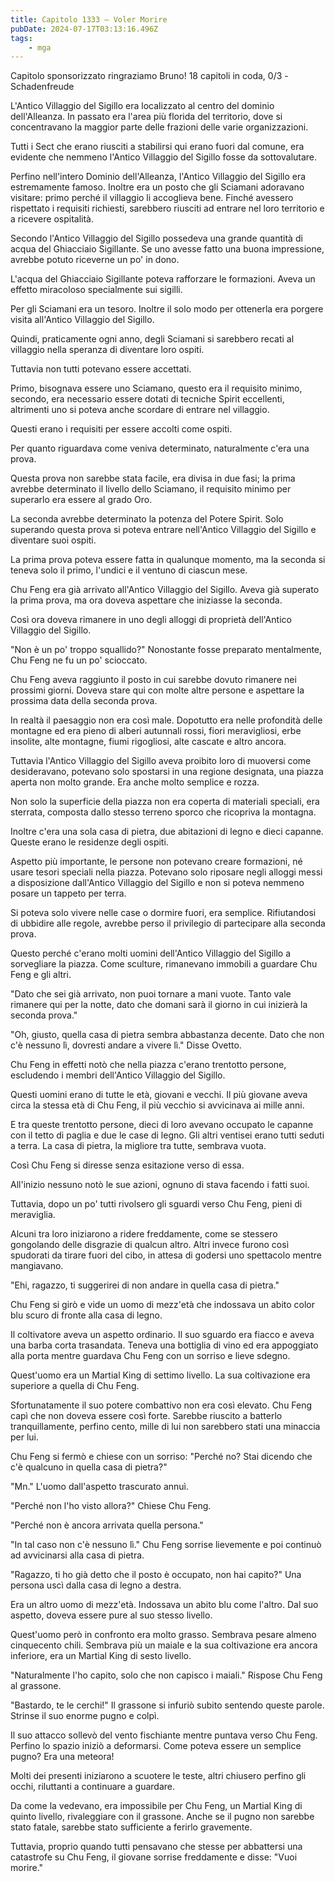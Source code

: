 ```yaml
---
title: Capitolo 1333 – Voler Morire
pubDate: 2024-07-17T03:13:16.496Z
tags:
    - mga
---
```



Capitolo sponsorizzato ringraziamo Bruno!
18 capitoli in coda, 0/3
-Schadenfreude


L'Antico Villaggio del Sigillo era localizzato al centro del dominio dell'Alleanza. In passato era l'area più florida del territorio, dove si concentravano la maggior parte delle frazioni delle varie organizzazioni.


Tutti i Sect che erano riusciti a stabilirsi qui erano fuori dal comune, era evidente che nemmeno l'Antico Villaggio del Sigillo fosse da sottovalutare.


Perfino nell'intero Dominio dell'Alleanza, l'Antico Villaggio del Sigillo era estremamente famoso. Inoltre era un posto che gli Sciamani adoravano visitare: primo perché il villaggio li accoglieva bene. Finché avessero rispettato i requisiti richiesti, sarebbero riusciti ad entrare nel loro territorio e a ricevere ospitalità.


Secondo l'Antico Villaggio del Sigillo possedeva una grande quantità di acqua del Ghiacciaio Sigillante. Se uno avesse fatto una buona impressione, avrebbe potuto riceverne un po' in dono.


L'acqua del Ghiacciaio Sigillante poteva rafforzare le formazioni. Aveva un effetto miracoloso specialmente sui sigilli.


Per gli Sciamani era un tesoro. Inoltre il solo modo per ottenerla era porgere visita all'Antico Villaggio del Sigillo.


Quindi, praticamente ogni anno, degli Sciamani si sarebbero recati al villaggio nella speranza di diventare loro ospiti.


Tuttavia non tutti potevano essere accettati.


Primo, bisognava essere uno Sciamano, questo era il requisito minimo, secondo, era necessario essere dotati di tecniche Spirit eccellenti, altrimenti uno si poteva anche scordare di entrare nel villaggio.


Questi erano i requisiti per essere accolti come ospiti.


Per quanto riguardava come veniva determinato, naturalmente c'era una prova.


Questa prova non sarebbe stata facile, era divisa in due fasi; la prima avrebbe determinato il livello dello Sciamano, il requisito minimo per superarlo era essere al grado Oro.


La seconda avrebbe determinato la potenza del Potere Spirit. Solo superando questa prova si poteva entrare nell'Antico Villaggio del Sigillo e diventare suoi ospiti.


La prima prova poteva essere fatta in qualunque momento, ma la seconda si teneva solo il primo, l'undici e il ventuno di ciascun mese.


Chu Feng era già arrivato all'Antico Villaggio del Sigillo. Aveva già superato la prima prova, ma ora doveva aspettare che iniziasse la seconda.


Così ora doveva rimanere in uno degli alloggi di proprietà dell'Antico Villaggio del Sigillo.


"Non è un po' troppo squallido?" Nonostante fosse preparato mentalmente, Chu Feng ne fu un po' scioccato.


Chu Feng aveva raggiunto il posto in cui sarebbe dovuto rimanere nei prossimi giorni. Doveva stare qui con molte altre persone e aspettare la prossima data della seconda prova.


In realtà il paesaggio non era così male. Dopotutto era nelle profondità delle montagne ed era pieno di alberi autunnali rossi, fiori meravigliosi, erbe insolite, alte montagne, fiumi rigogliosi, alte cascate e altro ancora.


Tuttavia l'Antico Villaggio del Sigillo aveva proibito loro di muoversi come desideravano, potevano solo spostarsi in una regione designata, una piazza aperta non molto grande. Era anche molto semplice e rozza.


Non solo la superficie della piazza non era coperta di materiali speciali, era sterrata, composta dallo stesso terreno sporco che ricopriva la montagna.


Inoltre c'era una sola casa di pietra, due abitazioni di legno e dieci capanne. Queste erano le residenze degli ospiti.


Aspetto più importante, le persone non potevano creare formazioni, né usare tesori speciali nella piazza. Potevano solo riposare negli alloggi messi a disposizione dall'Antico Villaggio del Sigillo e non si poteva nemmeno posare un tappeto per terra.


Si poteva solo vivere nelle case o dormire fuori, era semplice. Rifiutandosi di ubbidire alle regole, avrebbe perso il privilegio di partecipare alla seconda prova.


Questo perché c'erano molti uomini dell'Antico Villaggio del Sigillo a sorvegliare la piazza. Come sculture, rimanevano immobili a guardare Chu Feng e gli altri.


"Dato che sei già arrivato, non puoi tornare a mani vuote. Tanto vale rimanere qui per la notte, dato che domani sarà il giorno in cui inizierà la seconda prova."


"Oh, giusto, quella casa di pietra sembra abbastanza decente. Dato che non c'è nessuno lì, dovresti andare a vivere lì." Disse Ovetto.


Chu Feng in effetti notò che nella piazza c'erano trentotto persone, escludendo i membri dell'Antico Villaggio del Sigillo.


Questi uomini erano di tutte le età, giovani e vecchi. Il più giovane aveva circa la stessa età di Chu Feng, il più vecchio si avvicinava ai mille anni.


E tra queste trentotto persone, dieci di loro avevano occupato le capanne con il tetto di paglia e due le case di legno. Gli altri ventisei erano tutti seduti a terra. La casa di pietra, la migliore tra tutte, sembrava vuota.


Così Chu Feng si diresse senza esitazione verso di essa.


All'inizio nessuno notò le sue azioni, ognuno di stava facendo i fatti suoi.


Tuttavia, dopo un po' tutti rivolsero gli sguardi verso Chu Feng, pieni di meraviglia.


Alcuni tra loro iniziarono a ridere freddamente, come se stessero gongolando delle disgrazie di qualcun altro. Altri invece furono così spudorati da tirare fuori del cibo, in attesa di godersi uno spettacolo mentre mangiavano.


"Ehi, ragazzo, ti suggerirei di non andare in quella casa di pietra."


Chu Feng si girò e vide un uomo di mezz'età che indossava un abito color blu scuro di fronte alla casa di legno.


Il coltivatore aveva un aspetto ordinario. Il suo sguardo era fiacco e aveva una barba corta trasandata. Teneva una bottiglia di vino ed era appoggiato alla porta mentre guardava Chu Feng con un sorriso e lieve sdegno.


Quest'uomo era un Martial King di settimo livello. La sua coltivazione era superiore a quella di Chu Feng.


Sfortunatamente il suo potere combattivo non era così elevato. Chu Feng capì che non doveva essere così forte. Sarebbe riuscito a batterlo tranquillamente, perfino cento, mille di lui non sarebbero stati una minaccia per lui.


Chu Feng si fermò e chiese con un sorriso: "Perché no? Stai dicendo che c'è qualcuno in quella casa di pietra?"


"Mn." L'uomo dall'aspetto trascurato annuì.


"Perché non l'ho visto allora?" Chiese Chu Feng.


"Perché non è ancora arrivata quella persona."


"In tal caso non c'è nessuno lì." Chu Feng sorrise lievemente e poi continuò ad avvicinarsi alla casa di pietra.


"Ragazzo, ti ho già detto che il posto è occupato, non hai capito?" Una persona uscì dalla casa di legno a destra.


Era un altro uomo di mezz'età. Indossava un abito blu come l'altro. Dal suo aspetto, doveva essere pure al suo stesso livello.


Quest'uomo però in confronto era molto grasso. Sembrava pesare almeno cinquecento chili. Sembrava più un maiale e la sua coltivazione era ancora inferiore, era un Martial King di sesto livello.


"Naturalmente l'ho capito, solo che non capisco i maiali." Rispose Chu Feng al grassone.


"Bastardo, te le cerchi!" Il grassone si infuriò subito sentendo queste parole. Strinse il suo enorme pugno e colpì.


Il suo attacco sollevò del vento fischiante mentre puntava verso Chu Feng. Perfino lo spazio iniziò a deformarsi. Come poteva essere un semplice pugno? Era una meteora!


Molti dei presenti iniziarono a scuotere le teste, altri chiusero perfino gli occhi, riluttanti a continuare a guardare.


Da come la vedevano, era impossibile per Chu Feng, un Martial King di quinto livello, rivaleggiare con il grassone. Anche se il pugno non sarebbe stato fatale, sarebbe stato sufficiente a ferirlo gravemente.


Tuttavia, proprio quando tutti pensavano che stesse per abbattersi una catastrofe su Chu Feng, il giovane sorrise freddamente e disse: "Vuoi morire."
                                


                                



